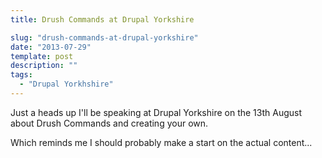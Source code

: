 ```yaml
---
title: Drush Commands at Drupal Yorkshire

slug: "drush-commands-at-drupal-yorkshire"
date: "2013-07-29"
template: post
description: ""
tags:
  - "Drupal Yorkhshire"
---
```

Just a heads up I'll be speaking at Drupal Yorkshire on the 13th August about Drush Commands and creating your own.

Which reminds me I should probably make a start on the actual content...

